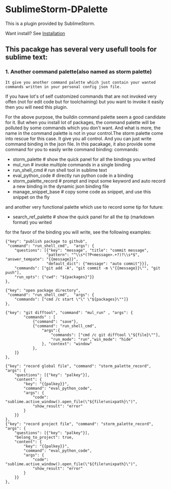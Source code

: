 # SublimeStorm-DPalette
This is a plugin provided by SublimeStorm.

Want install? See [Installation](https://github.com/iamstorm/SublimeStorm/)

## This pacakge has several very usefull tools for sublime text:

### 1. Another command palette(also named as storm palette)
    It give you another command palette which just contain your wanted commands written in your personal config json file.
If you have lot's of self customized commands that are not invoked very offen (not for edit code but for toolchaining) but you want to invoke it easily then you will need this plugin.

For the above purpose, the buildin command palette seem a good candidate for it. But when you install lot of packages, the command palette will be polluted by some commands which you don't want. And what is more, the name in the command palette is not in your control.The storm palette come into rescue for this case. It give you all control. And you can just write command binding in the json file. In this pacakage, it also provide some command for you to easily write command binding:
commands:
- storm_palette           # show the quick panel for all the bindings you writed
- mul_run                 # invoke multiple commands in a single binding
- run_shell_cmd           # run shell tool in sublime text
- eval_python_code        # directly run python code in a binding
- storm_palette_record    # prompt and input some keyword and auto record a new binding in the dynamic json binding file
- manage_snippet_base     # copy some code as snippet, and use this snippet on the fly

and another very functional palette which use to record some tip for future:
- search_ref_palette      # show the quick panel for all the tip (markdown format) you writed

for the favor of the binding you will write, see the following examples:
```
{"key": "publish package to github",
 "command": "run_shell_cmd",  "args": {
    "questions": [{"key": "message", "title": "commit message",
                  "pattern": "^\\s*(?P<message>.+?)?\\s*$", "answer_tempate": "{{message}}",
                  "default_dict": {"message": "auto commit"}}],
    "commands": ["git add -A", "git commit -m \"{{message}}\"", "git push"],
    "run_opts": {"cwd": "${packages}"}}
},

{"key": "open package directory",
 "command": "run_shell_cmd",  "args": {
    "commands": ["cmd /c start \"\" \"${packages}\""]}
},

{"key": "git difftool", "command": "mul_run" , "args": {
        "commands" : [
            {"command": "save"},
            {"command": "run_shell_cmd",
                "args":{
                    "commands": ["cmd /c git difftool \"${file}\""],
                    "run_mode": "run","win_mode": "hide"
                }, "context": "window"
            },
    ]}
},

{"key": "record global file", "command": "storm_palette_record",  "args": {
    "questions": [{"key": "palkey"}],
    "content": {
        "key": "{{palkey}}",
        "command": "eval_python_code",
        "args": {
            "code": "sublime.active_window().open_file(\"${file!unixpath}\")",
            "show_result": "error"
        }
    }}
},
{"key": "record project file", "command": "storm_palette_record",  "args": {
    "questions": [{"key": "palkey"}],
    "belong_to_project": true,
    "content": {
        "key": "{{palkey}}",
        "command": "eval_python_code",
        "args": {
            "code": "sublime.active_window().open_file(\"${file!unixpath}\")",
            "show_result": "error"
        }
    }}
},
```
